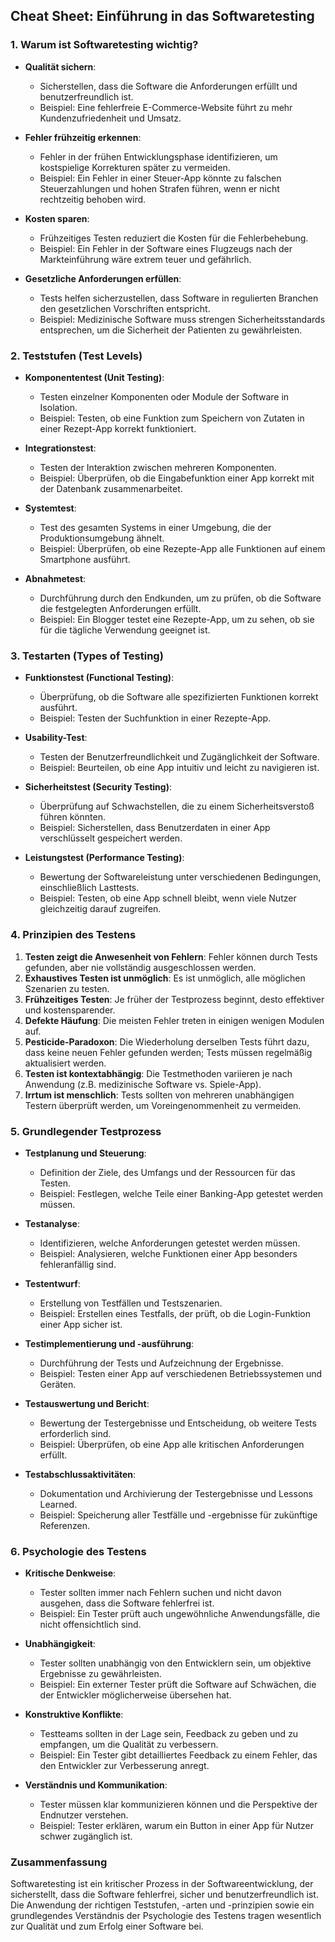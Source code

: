 
## **Cheat Sheet: Einführung in das Softwaretesting**

### **1. Warum ist Softwaretesting wichtig?**

- **Qualität sichern**: 
  - Sicherstellen, dass die Software die Anforderungen erfüllt und benutzerfreundlich ist.
  - Beispiel: Eine fehlerfreie E-Commerce-Website führt zu mehr Kundenzufriedenheit und Umsatz.

- **Fehler frühzeitig erkennen**: 
  - Fehler in der frühen Entwicklungsphase identifizieren, um kostspielige Korrekturen später zu vermeiden.
  - Beispiel: Ein Fehler in einer Steuer-App könnte zu falschen Steuerzahlungen und hohen Strafen führen, wenn er nicht rechtzeitig behoben wird.

- **Kosten sparen**: 
  - Frühzeitiges Testen reduziert die Kosten für die Fehlerbehebung.
  - Beispiel: Ein Fehler in der Software eines Flugzeugs nach der Markteinführung wäre extrem teuer und gefährlich.

- **Gesetzliche Anforderungen erfüllen**: 
  - Tests helfen sicherzustellen, dass Software in regulierten Branchen den gesetzlichen Vorschriften entspricht.
  - Beispiel: Medizinische Software muss strengen Sicherheitsstandards entsprechen, um die Sicherheit der Patienten zu gewährleisten.

### **2. Teststufen (Test Levels)**

- **Komponententest (Unit Testing)**: 
  - Testen einzelner Komponenten oder Module der Software in Isolation.
  - Beispiel: Testen, ob eine Funktion zum Speichern von Zutaten in einer Rezept-App korrekt funktioniert.

- **Integrationstest**: 
  - Testen der Interaktion zwischen mehreren Komponenten.
  - Beispiel: Überprüfen, ob die Eingabefunktion einer App korrekt mit der Datenbank zusammenarbeitet.

- **Systemtest**: 
  - Test des gesamten Systems in einer Umgebung, die der Produktionsumgebung ähnelt.
  - Beispiel: Überprüfen, ob eine Rezepte-App alle Funktionen auf einem Smartphone ausführt.

- **Abnahmetest**: 
  - Durchführung durch den Endkunden, um zu prüfen, ob die Software die festgelegten Anforderungen erfüllt.
  - Beispiel: Ein Blogger testet eine Rezepte-App, um zu sehen, ob sie für die tägliche Verwendung geeignet ist.

### **3. Testarten (Types of Testing)**

- **Funktionstest (Functional Testing)**: 
  - Überprüfung, ob die Software alle spezifizierten Funktionen korrekt ausführt.
  - Beispiel: Testen der Suchfunktion in einer Rezepte-App.

- **Usability-Test**: 
  - Testen der Benutzerfreundlichkeit und Zugänglichkeit der Software.
  - Beispiel: Beurteilen, ob eine App intuitiv und leicht zu navigieren ist.

- **Sicherheitstest (Security Testing)**: 
  - Überprüfung auf Schwachstellen, die zu einem Sicherheitsverstoß führen könnten.
  - Beispiel: Sicherstellen, dass Benutzerdaten in einer App verschlüsselt gespeichert werden.

- **Leistungstest (Performance Testing)**: 
  - Bewertung der Softwareleistung unter verschiedenen Bedingungen, einschließlich Lasttests.
  - Beispiel: Testen, ob eine App schnell bleibt, wenn viele Nutzer gleichzeitig darauf zugreifen.

### **4. Prinzipien des Testens**

1. **Testen zeigt die Anwesenheit von Fehlern**: Fehler können durch Tests gefunden, aber nie vollständig ausgeschlossen werden.
2. **Exhaustives Testen ist unmöglich**: Es ist unmöglich, alle möglichen Szenarien zu testen.
3. **Frühzeitiges Testen**: Je früher der Testprozess beginnt, desto effektiver und kostensparender.
4. **Defekte Häufung**: Die meisten Fehler treten in einigen wenigen Modulen auf.
5. **Pesticide-Paradoxon**: Die Wiederholung derselben Tests führt dazu, dass keine neuen Fehler gefunden werden; Tests müssen regelmäßig aktualisiert werden.
6. **Testen ist kontextabhängig**: Die Testmethoden variieren je nach Anwendung (z.B. medizinische Software vs. Spiele-App).
7. **Irrtum ist menschlich**: Tests sollten von mehreren unabhängigen Testern überprüft werden, um Voreingenommenheit zu vermeiden.

### **5. Grundlegender Testprozess**

- **Testplanung und Steuerung**: 
  - Definition der Ziele, des Umfangs und der Ressourcen für das Testen.
  - Beispiel: Festlegen, welche Teile einer Banking-App getestet werden müssen.

- **Testanalyse**: 
  - Identifizieren, welche Anforderungen getestet werden müssen.
  - Beispiel: Analysieren, welche Funktionen einer App besonders fehleranfällig sind.

- **Testentwurf**: 
  - Erstellung von Testfällen und Testszenarien.
  - Beispiel: Erstellen eines Testfalls, der prüft, ob die Login-Funktion einer App sicher ist.

- **Testimplementierung und -ausführung**: 
  - Durchführung der Tests und Aufzeichnung der Ergebnisse.
  - Beispiel: Testen einer App auf verschiedenen Betriebssystemen und Geräten.

- **Testauswertung und Bericht**: 
  - Bewertung der Testergebnisse und Entscheidung, ob weitere Tests erforderlich sind.
  - Beispiel: Überprüfen, ob eine App alle kritischen Anforderungen erfüllt.

- **Testabschlussaktivitäten**: 
  - Dokumentation und Archivierung der Testergebnisse und Lessons Learned.
  - Beispiel: Speicherung aller Testfälle und -ergebnisse für zukünftige Referenzen.

### **6. Psychologie des Testens**

- **Kritische Denkweise**: 
  - Tester sollten immer nach Fehlern suchen und nicht davon ausgehen, dass die Software fehlerfrei ist.
  - Beispiel: Ein Tester prüft auch ungewöhnliche Anwendungsfälle, die nicht offensichtlich sind.

- **Unabhängigkeit**: 
  - Tester sollten unabhängig von den Entwicklern sein, um objektive Ergebnisse zu gewährleisten.
  - Beispiel: Ein externer Tester prüft die Software auf Schwächen, die der Entwickler möglicherweise übersehen hat.

- **Konstruktive Konflikte**: 
  - Testteams sollten in der Lage sein, Feedback zu geben und zu empfangen, um die Qualität zu verbessern.
  - Beispiel: Ein Tester gibt detailliertes Feedback zu einem Fehler, das den Entwickler zur Verbesserung anregt.

- **Verständnis und Kommunikation**: 
  - Tester müssen klar kommunizieren können und die Perspektive der Endnutzer verstehen.
  - Beispiel: Tester erklären, warum ein Button in einer App für Nutzer schwer zugänglich ist.

### **Zusammenfassung**

Softwaretesting ist ein kritischer Prozess in der Softwareentwicklung, der sicherstellt, dass die Software fehlerfrei, sicher und benutzerfreundlich ist. Die Anwendung der richtigen Teststufen, -arten und -prinzipien sowie ein grundlegendes Verständnis der Psychologie des Testens tragen wesentlich zur Qualität und zum Erfolg einer Software bei.

